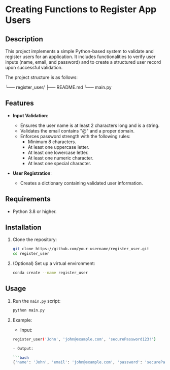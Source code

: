 # Creating Functions to Register App Users

## Description

This project implements a simple Python-based system to validate and register users for an application. It includes functionalities to verify user inputs (name, email, and password) and to create a structured user record upon successful validation.

The project structure is as follows:

└── register_user/
    ├── README.md
    └── main.py

## Features

- **Input Validation**:
  - Ensures the user name is at least 2 characters long and is a string.
  - Validates the email contains "@" and a proper domain.
  - Enforces password strength with the following rules:
    - Minimum 8 characters.
    - At least one uppercase letter.
    - At least one lowercase letter.
    - At least one numeric character.
    - At least one special character.

- **User Registration**:
  - Creates a dictionary containing validated user information.

## Requirements

- Python 3.8 or higher.

## Installation

1. Clone the repository:

   ```bash
   git clone https://github.com/your-username/register_user.git
   cd register_user

2. (Optional) Set up a virtual environment:

    ```bash
    conda create --name register_user

## Usage

1. Run the `main.py` script:

    ```bash
    python main.py

2. Example:

    - Input:

    ```bash
    register_user('John', 'john@example.com', 'securePassword123!')

    - Output:

    ```bash
    {'name': 'John', 'email': 'john@example.com', 'password': 'securePassword123!'}

